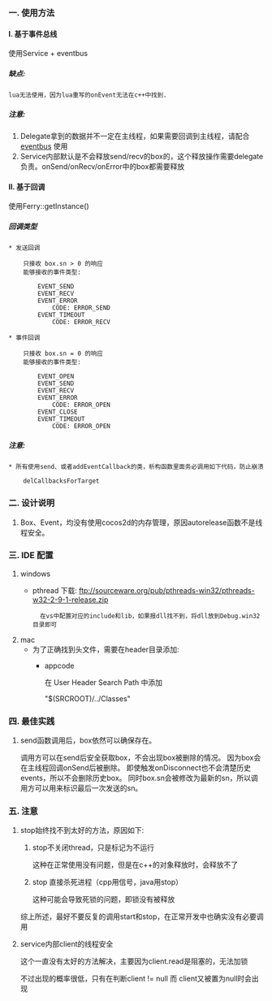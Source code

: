 ### 一. 使用方法

#### I. 基于事件总线

使用Service + eventbus

##### 缺点:
    lua无法使用，因为lua重写的onEvent无法在c++中找到.

##### 注意:
1. Delegate拿到的数据并不一定在主线程，如果需要回调到主线程，请配合 [eventbus](https://github.com/dantezhu/eventbus) 使用
2. Service内部默认是不会释放send/recv的box的，这个释放操作需要delegate负责。onSend/onRecv/onError中的box都需要释放

#### II. 基于回调

使用Ferry::getInstance()

##### 回调类型
    * 发送回调

        只接收 box.sn > 0 的响应
        能够接收的事件类型:
            
            EVENT_SEND
            EVENT_RECV
            EVENT_ERROR
                CODE: ERROR_SEND
            EVENT_TIMEOUT
                CODE: ERROR_RECV

    * 事件回调

        只接收 box.sn = 0 的响应
        能够接收的事件类型:

            EVENT_OPEN
            EVENT_SEND
            EVENT_RECV
            EVENT_ERROR
                CODE: ERROR_OPEN
            EVENT_CLOSE
            EVENT_TIMEOUT
                CODE: ERROR_OPEN

##### 注意:
    * 所有使用send、或者addEventCallback的类，析构函数里面务必调用如下代码，防止崩溃

        delCallbacksForTarget

### 二. 设计说明

1. Box、Event，均没有使用cocos2d的内存管理，原因autorelease函数不是线程安全。

### 三. IDE 配置

1. windows
    * pthread 下载: ftp://sourceware.org/pub/pthreads-win32/pthreads-w32-2-9-1-release.zip

            在vs中配置对应的include和lib，如果报dll找不到，将dll放到Debug.win32目录即可

2. mac
    * 为了正确找到头文件，需要在header目录添加:
        * appcode

            在 User Header Search Path 中添加

            "$(SRCROOT)/../Classes"

### 四. 最佳实践
1. send函数调用后，box依然可以确保存在。

    调用方可以在send后安全获取box，不会出现box被删除的情况。
    因为box会在主线程回调onSend后被删除。
    即使触发onDisconnect也不会清楚历史events，所以不会删除历史box。
    同时box.sn会被修改为最新的sn，所以调用方可以用来标识最后一次发送的sn。

### 五. 注意
1. stop始终找不到太好的方法，原因如下:

    1. stop不关闭thread，只是标记为不运行

        这种在正常使用没有问题，但是在c++的对象释放时，会释放不了

    2. stop 直接杀死进程（cpp用信号，java用stop）

        这种可能会导致死锁的问题，即锁没有被释放

    综上所述，最好不要反复的调用start和stop，在正常开发中也确实没有必要调用

2. service内部client的线程安全

    这个一直没有太好的方法解决，主要因为client.read是阻塞的，无法加锁

    不过出现的概率很低，只有在判断client != null 而 client又被置为null时会出现
